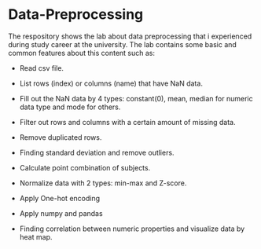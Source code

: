 # Data-Preprocessing

The respository shows the lab about data preprocessing that i experienced during study career at the university. The lab contains some basic and common features about this content such as:

- Read csv file. 

- List rows (index) or columns (name) that have NaN data.

- Fill out the NaN data by 4 types: constant(0), mean, median for numeric data type and mode for others.

- Filter out rows and columns with a certain amount of missing data.

- Remove duplicated rows.

- Finding standard deviation and remove outliers.

- Calculate point combination of subjects.

- Normalize data with 2 types: min-max and Z-score.

- Apply One-hot encoding

- Apply numpy and pandas

- Finding correlation between numeric properties and visualize data by heat map.
